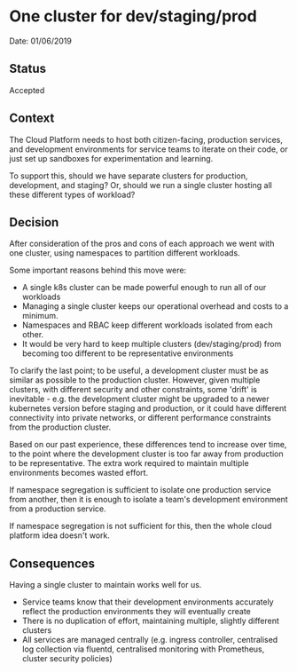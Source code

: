 # One cluster for dev/staging/prod

Date: 01/06/2019

## Status

Accepted

## Context

The Cloud Platform needs to host both citizen-facing, production services, and development environments for service teams to iterate on their code, or just set up sandboxes for experimentation and learning.

To support this, should we have separate clusters for production, development, and staging? Or, should we run a single cluster hosting all these different types of workload?

## Decision

After consideration of the pros and cons of each approach we went with one cluster, using namespaces to partition different workloads.

Some important reasons behind this move were:

* A single k8s cluster can be made powerful enough to run all of our workloads
* Managing a single cluster keeps our operational overhead and costs to a minimum.
* Namespaces and RBAC keep different workloads isolated from each other.
* It would be very hard to keep multiple clusters (dev/staging/prod) from becoming too different to be representative environments

To clarify the last point; to be useful, a development cluster must be as similar as possible to the production cluster. However, given multiple clusters, with different security and other constraints, some 'drift' is inevitable - e.g. the development cluster might be upgraded to a newer kubernetes version before staging and production, or it could have different connectivity into private networks, or different performance constraints from the production cluster.

Based on our past experience, these differences tend to increase over time, to the point where the development cluster is too far away from production to be representative. The extra work required to maintain multiple environments becomes wasted effort.

If namespace segregation is sufficient to isolate one production service from another, then it is enough to isolate a team's development environment from a production service.

If namespace segregation is not sufficient for this, then the whole cloud platform idea doesn't work.

## Consequences

Having a single cluster to maintain works well for us.

* Service teams know that their development environments accurately reflect the production environments they will eventually create
* There is no duplication of effort, maintaining multiple, slightly different clusters
* All services are managed centrally (e.g. ingress controller, centralised log collection via fluentd, centralised monitoring with Prometheus, cluster security policies)

